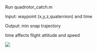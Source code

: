 Run quadrotor_catch.m 

Input: waypoint (x,y,z,quaternion) and time

Output: min snap trajectory 

time affects flight attitude and speed

![](quadrotor_catch.png)

